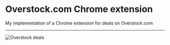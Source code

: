 Overstock.com Chrome extension
==========================

My implementation of a Chrome extension for deals on  Overstock.com
***
![Overstock deals](overstock-deals-for-chrome/blob/master/screenshot.png "Screenshot of the extension")
